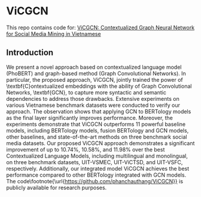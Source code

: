 # ViCGCN
  
This repo contains code for: <a href="https://www.researchgate.net/publication/370003253_ViCGCN_Graph_Convolutional_Network_with_Contextualized_Language_Models_for_Social_Media_Mining_in_Vietnamese" target="_blank">ViCGCN: Contextualized Graph Neural Network for Social Media Mining in Vietnamese</a>

## Introduction
We present a novel approach based on contextualized language model (PhoBERT) and graph-based method (Graph Convolutional Networks). In particular, the proposed approach, ViCGCN, jointly trained the power of \textbf{C}ontextualized embeddings with the ability of Graph Convolutional Networks, \textbf{GCN}, to capture more syntactic and semantic dependencies to address those drawbacks. Extensive experiments on various Vietnamese benchmark datasets were conducted to verify our approach. The observation shows that applying GCN to BERTology models as the final layer significantly improves performance. Moreover, the experiments demonstrate that ViCGCN outperforms 11 powerful baseline models, including BERTology models, fusion BERTology and GCN models, other baselines, and state-of-the-art methods on three benchmark social media datasets. Our proposed ViCGCN approach demonstrates a significant improvement of up to 10.74\%, 10.58\%, and 11.98% over the best Contextualized Language Models, including multilingual and monolingual, on three benchmark datasets, UIT-VSMEC, UIT-ViCTSD, and UIT-VSFC, respectively. Additionally, our integrated model ViCGCN achieves the best performance compared to other BERTology integrated with GCN models. The code\footnote{\url{https://github.com/phanchauthang/ViCGCN}} is publicly available for research purposes.
